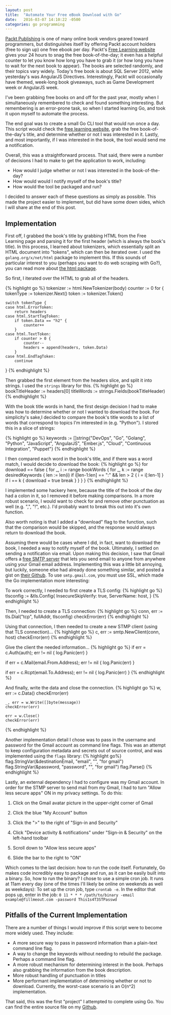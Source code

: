```yaml
---
layout: post
title:  "Automate Your Free eBook Download with Go"
date:   2016-03-07 14:10:22 -0500
categories: go programming
---
```

[Packt Publishing][packt] is one of many online book vendors geared toward programmers, but distinguishes itself by offering Packt account holders (free to sign up) one free ebook per day. Packt's [Free Learning website][packt-free] gives your 24 hours to snag the free book-of-the-day; it even has a helpful counter to let you know how long you have to grab it (or how long you have to wait for the next book to appear). The books are selected randomly, and their topics vary widely. Today's free book is about SQL Server 2012, while yesterday's was AngularJS Directives. Interestingly, Packt will occasionally have themed, week-long book giveaways, such as Game Development week or AngularJS week.

I've been grabbing free books on and off for the past year, mostly when I simultaneously remembered to check and found something interesting. But remembering is an error-prone task, so when I started learning Go, and took it upon myself to automate the process.

The end goal was to create a small Go CLI tool that would run once a day. This script would check the [free learning website][packt-free], grab the free book-of-the-day's title, and determine whether or not I was interested in it. Lastly, and most importantly, if I was interested in the book, the tool would send me a notification.

Overall, this was a straightforward process. That said, there were a number of decisions I had to make to get the application to work, including:

* How would I judge whether or not I was interested in the book-of-the-day?
* How would would I notify myself of the book's title?
* How would the tool be packaged and run?

I decided to answer each of these questions as simply as possible. This made the project easier to implement, but did have some down sides, which I will share at the end of this post.

## Implementation

First off, I grabbed the book's title by grabbing HTML from the Free Learning page and parsing it for the first header (which is always the book's title). In this process, I learned about tokenizers, which essentially split an HTML document into "tokens", which can then be iterated over. I used the `golang.org/x/net/html` package to implement this. If this sounds of particular interest to you (perhaps you want to do web scraping with Go?), you can read more about [the html package][go-html-package]. 

So first, I iterated over the HTML to grab all of the headers. 

{% highlight go %}
tokenizer := html.NewTokenizer(body)
counter := 0
for {
    tokenType := tokenizer.Next()
    token := tokenizer.Token()

    switch tokenType {
    case html.ErrorToken:
        return headers
    case html.StartTagToken:
        if token.Data == "h2" {
            counter++
        }
    case html.TextToken:
        if counter > 0 {
            counter--
            headers = append(headers, token.Data)
        }
    case html.EndTagToken:
        continue
}
{% endhighlight %}

Then grabbed the first element from the headers slice, and split it into strings. I used the `strings` library for this.
{% highlight go %}
bookTitleHeader := headers[0]
titleWords := strings.Fields(bookTitleHeader)
{% endhighlight %}

With the book title words in hand, the first design decision I had to make was how to determine whether or not I wanted to download the book. For simplicity's sake,I decided to compare the book's title words to a list of words that correspond to topics I'm interested in (e.g. "Python"). I stored this in a slice of strings:

{% highlight go %}
keywords := []string{"DevOps", "Go", "Golang", "Python",
        "JavaScript", "AngularJS", "Ember.js", "Cloud", "Continuous Integration", "Puppet"}
{% endhighlight %}

I then compared each word in the book's title, and if there was a word match, I would decide to download the book: 
{% highlight go %}
for download == false {
    for _, i := range bookWords {
        for _, k := range desiredKeywords {
             len := len(i)
             if i[len-1:len] == ":" && len > 2 {
                 i = i[:len-1]
             }
             if i == k {
                 download = true
                 break
             }
         }
     }
}
{% endhighlight %}

I implemented some hackery here, because the title of the book of the day had a colon in it, so I removed it before making comparisons. In a more robust scenario, I would want to check for and remove other punctuation as well (e.g. ",", "!", etc.). I'd probably want to break this out into it's own function.

Also worth noting is that I added a "download" flag to the function, such that the comparison would be skipped, and the response would always return to download the book.

Assuming there would be cases where I did, in fact, want to download the book, I needed a way to notify myself of the book. Ultimately, I settled on sending a notification via email. Upon making this decision, I saw that Gmail offers a [free SMTP server][gmail-smtp] that lets you send email to anyone from anywhere using your Gmail email address. Implementing this was a little bit annoying, but luckily, someone else had already done something similar, and posted a gist on [their Github][go-smtp-example]. To use `smtp.gmail.com`, you must use SSL, which made the Go implementation more interesting:

To work correctly, I needed to first create a TLS config:
{% highlight go %}
tlsconfig := &tls.Config{
    InsecureSkipVerify: true,
    ServerName:         host,
}
{% endhighlight %}

Then, I needed to create a TLS connection:
{% highlight go %}
conn, err := tls.Dial("tcp", fullAddr, tlsconfig)
checkError(err)
{% endhighlight %}

Using that connection, I then needed to create a new STMP client (using that TLS connection)...
{% highlight go %}
c, err := smtp.NewClient(conn, host)
checkError(err)
{% endhighlight %}

Give the client the needed information...
{% highlight go %}
if err = c.Auth(auth); err != nil {
    log.Panic(err)
}

if err = c.Mail(email.From.Address); err != nil {
    log.Panic(err)
}

if err = c.Rcpt(email.To.Address); err != nil {
    log.Panic(err)
}
{% endhighlight %}

And finally, write the data and close the connection. 
{% highlight go %}
    w, err := c.Data()
    checkError(err)

    _, err = w.Write([]byte(message))
    checkError(err)

    err = w.Close()
    checkError(err)
{% endhighlight %}

Another implementation detail I chose was to pass in the username and password for the Gmail account as command line flags. This was an attempt to keep configuration metadata and secrets out of source control, and was implemented using the `flags` library:
{% highlight go%}
flag.StringVar(&destinationEmail, "email", "", "for gmail")
flag.StringVar(&password, "password", "", "for gmail")
flag.Parse()
{% endhighlight %}

Lastly, an external dependency I had to configure was my Gmail account. In order for the STMP server to send mail from my Gmail, I had to turn "Allow less secure apps" ON in my privacy settings. To do this:
1. Click on the Gmail avatar picture in the upper-right corner of Gmail

2. Click the blue "My Account" button

3. Click the ">" to the right of "Sign-in and Security"

4. Click "Device activity & notifications" under "Sign-in & Security" on the left-hand toolbar

5. Scroll down to "Allow less secure apps"

6. Slide the bar to the right to "ON"

Which comes to the last decision: how to run the code itself. Fortunately, Go makes code incredibly easy to package and run, as it can be easily built into a binary. So, how to run the binary?
I chose to use a simple cron job. It runs at 11am every day (one of the times I'll likely be online on weekends as well as weekdays):
To set up the cron job, type `crontab -e`. In the editor that pops up, enter in the job:
`0 11 * * * /path/to/binary -email example@fillmeout.com -password This1s4T3STPasswd`

## Pitfalls of the Current Implementation

There are a number of things I would improve if this script were to become more widely used. They include:

* A more secure way to pass in password information than a plain-text command line flag.
* A way to change the keywords without needing to rebuild the package. Perhaps a command line flag.
* A more robust mechanism for determining interest in the book. Perhaps also grabbing the information from the book description.
* More robust handling of punctuation in titles
* More performant implementation of determining whether or not to download. Currently, the worst-case scenario is an O(n^2) implementation.

That said, this was the first "project" I attempted to complete using Go. You can find the entire source file on my [Github][github]. 

[packt]: https://packtpub.com
[packt-free]: https://packtpub.com/packt/offers/free-learning
[github]: https://gist.github.com/tyrostone/d7a2e03f091cb50eb2ac
[go-html-package]: https://godoc.org/golang.org/x/net/html
[go-smtp-example]: https://gist.github.com/chrisgillis/10888032
[gmail-smtp]: https://support.google.com/a/answer/176600?hl=en
